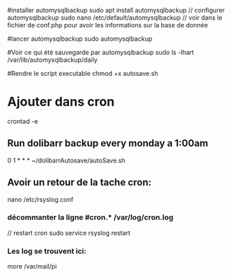 #installer automysqlbackup
sudo apt install automysqlbackup
// configurer automysqlbackup
sudo nano /etc/default/automysqlbackup
// voir dans le fichier de conf.php pour avoir les informations sur la base de donnée

#lancer automysqlbackup
sudo automysqlbackup

#Voir ce qui été sauvegarde par automysqlbackup
sudo ls -lhart /var/lib/automysqlbackup/daily

#Rendre le script executable
chmod +x autosave.sh

# Ajouter dans cron
crontad -e
## Run dolibarr backup every monday a 1:00am
0 1 * * * ~/dolibarrAutosave/autoSave.sh
## Avoir un retour de la tache cron:
 nano /etc/rsyslog.conf
 ### décommanter la ligne #cron.*     /var/log/cron.log
 // restart cron
 sudo service rsyslog restart
 ### Les log se trouvent ici:
 more /var/mail/pi
